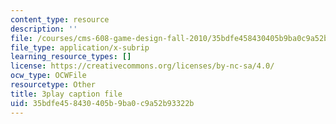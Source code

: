 ```yaml
---
content_type: resource
description: ''
file: /courses/cms-608-game-design-fall-2010/35bdfe458430405b9ba0c9a52b93322b_68558.srt
file_type: application/x-subrip
learning_resource_types: []
license: https://creativecommons.org/licenses/by-nc-sa/4.0/
ocw_type: OCWFile
resourcetype: Other
title: 3play caption file
uid: 35bdfe45-8430-405b-9ba0-c9a52b93322b
---
```

